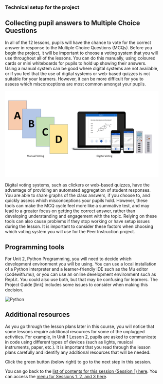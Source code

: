 ### Technical setup for the project

## Collecting pupil answers to Multiple Choice Questions

In all of the 12 lessons, pupils will have the chance to vote for the correct answer in response to the Multiple Choice Questions (MCQs). Before you begin the project, it will be important to choose a voting system that you will use throughout all of the lessons. You can do this manually, using coloured cards or mini whiteboards for pupils to hold up showing their answers. Using a manual system can be good where digital systems are not available, or if you feel that the use of digital systems or web-based quizzes is not suitable for your learners. However, it can be more difficult for you to assess which misconceptions are most common amongst your pupils. 

![Voting](images/PIVoting.png)

Digital voting systems, such as clickers or web-based quizzes, have the advantage of providing an automated aggregation of student responses. You are able to share graphs of the class answers, if you choose to, and quickly assess which misconceptions your pupils hold. However, these tools can make the MCQ cycle feel more like a summative test, and may lead to a greater focus on getting the correct answer, rather than developing understanding and engagement with the topic. Relying on these tools can also cause problems if they stop working or have setup issues during the lesson. It is important to consider these factors when choosing which voting system you will use for the Peer Instruction project.

## Programming tools

For Unit 2, Python Programming, you will need to decide which development environment you will be using. You can use a local installation of a Python interpreter and a learner-friendly IDE such as the Mu editor (codewith.mu), or you can use an online development environment such as Repl.it. You could also use both, but that may be confusing for learners. The Project Guide [link] includes some issues to consider when making this decision.

![Python](images/MuEditor.png)

## Additional resources

As you go through the lesson plans later in this course, you will notice that some lessons require additional resources for some of the unplugged activities. For example, in Unit 1 Lesson 2, pupils are asked to communicate in code using different types of devices (such as lights, musical instruments, paper, etc.). It is important that you read through the lesson plans carefully and identify any additional resources that will be needed.
 
Click the green button (below right) to go to the next step in this session.
 
You can go back to the [list of contents for this session (Session 1) here](https://projects.raspberrypi.org/en/projects/).
You can access the [menu for Sessions 1, 2, and 3 here](https://projects.raspberrypi.org/en/).

